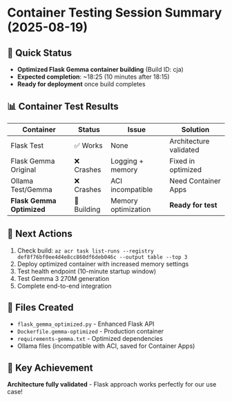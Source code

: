 # Container Testing Session Summary (2025-08-19)

## 🎯 Quick Status
- **Optimized Flask Gemma container building** (Build ID: cja)
- **Expected completion**: ~18:25 (10 minutes after 18:15)
- **Ready for deployment** once build completes

## 📊 Container Test Results
| Container | Status | Issue | Solution |
|-----------|--------|-------|----------|
| Flask Test | ✅ Works | None | Architecture validated |
| Flask Gemma Original | ❌ Crashes | Logging + memory | Fixed in optimized |
| Ollama Test/Gemma | ❌ Crashes | ACI incompatible | Need Container Apps |
| **Flask Gemma Optimized** | 🔄 Building | Memory optimization | **Ready for test** |

## 🚀 Next Actions
1. Check build: `az acr task list-runs --registry def8f76bf0ee4d4e8cc860df6deb046c --output table --top 3`
2. Deploy optimized container with increased memory settings
3. Test health endpoint (10-minute startup window)
4. Test Gemma 3 270M generation
5. Complete end-to-end integration

## 📁 Files Created
- `flask_gemma_optimized.py` - Enhanced Flask API
- `Dockerfile.gemma-optimized` - Production container
- `requirements-gemma.txt` - Optimized dependencies
- Ollama files (incompatible with ACI, saved for Container Apps)

## 🎉 Key Achievement
**Architecture fully validated** - Flask approach works perfectly for our use case!